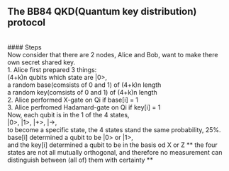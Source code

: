 ## The BB84 QKD(Quantum key distribution) protocol
<br>
#### Steps
<br>
Now consider that there are 2 nodes, Alice and Bob, want to make there own secret shared key.
<br>
1. Alice first prepared 3 things:<br>
    (4+k)n qubits which state are |0>,<br>
    a random base(comsists of 0 and 1) of (4+k)n length<br>
    a random key(comsists of 0 and 1) of (4+k)n length<br>
2. Alice performed X-gate on Qi if base[i] = 1<br>
3. Alice perfromed Hadamard-gate on Qi if key[i] = 1<br>
Now, each qubit is in the 1 of the 4 states, <br>
    |0>, |1>, |+>, |->, <br>
to become a specific state, the 4 states stand the same probability, 25%.<br>
base[i] determined a qubit to be |0> or |1>, <br>
and the key[i] determined a qubit to be in the basis od X or Z
** the four states are not all mutually orthogonal, and therefore no measurement can distinguish between (all of) them with certainty **